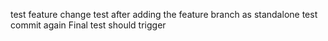 test feature change
test after adding the feature branch as standalone
test commit again
Final test should trigger

